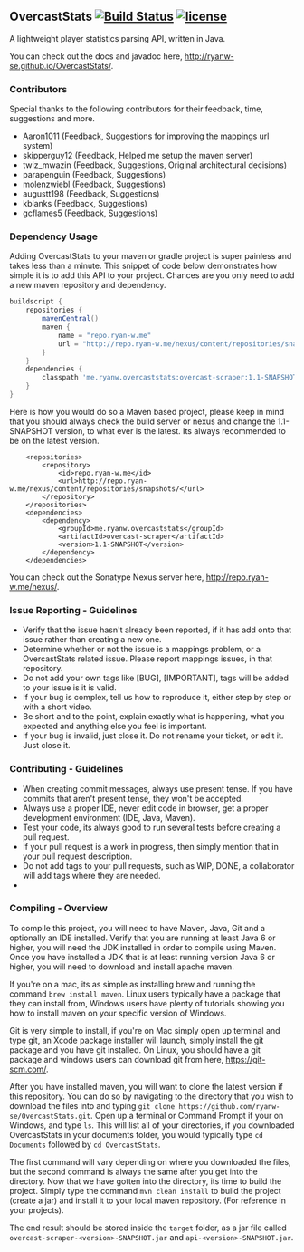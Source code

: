 ## OvercastStats [![Build Status](https://travis-ci.org/ryanw-se/OvercastStats.svg?branch=master)](https://travis-ci.org/ryanw-se/OvercastStats) [![license](http://img.shields.io/:license-MIT-blue.svg)](https://github.com/ryanw-se/OvercastAPI/blob/master/LICENSE)
A lightweight player statistics parsing API, written in Java.

You can check out the docs and javadoc here, http://ryanw-se.github.io/OvercastStats/.

### Contributors

Special thanks to the following contributors for their feedback, time, suggestions and more.

 - Aaron1011 (Feedback, Suggestions for improving the mappings url system)
 - skipperguy12 (Feedback, Helped me setup the maven server)
 - twiz_mwazin (Feedback, Suggestions, Original architectural decisions)
 - parapenguin (Feedback, Suggestions)
 - molenzwiebl (Feedback, Suggestions)
 - augustt198 (Feedback, Suggestions)
 - kblanks (Feedback, Suggestions)
 - gcflames5 (Feedback, Suggestions)

### Dependency Usage

Adding OvercastStats to your maven or gradle project is super painless and takes less than a minute. This snippet of code below
demonstrates how simple it is to add this API to your project. Chances are you only need to add a new maven repository and dependency.

```gradle
buildscript {
    repositories {
        mavenCentral()
        maven {
            name = "repo.ryan-w.me"
            url = "http://repo.ryan-w.me/nexus/content/repositories/snapshots/"
        }
    }
    dependencies {
        classpath 'me.ryanw.overcaststats:overcast-scraper:1.1-SNAPSHOT'
    }
}
```

Here is how you would do so a Maven based project, please keep in mind that you should always check the build server or nexus
and change the 1.1-SNAPSHOT version, to what ever is the latest. Its always recommended to be on the latest version.

```maven
    <repositories>
        <repository>
            <id>repo.ryan-w.me</id>
            <url>http://repo.ryan-w.me/nexus/content/repositories/snapshots/</url>
        </repository>
    </repositories>
    <dependencies>
        <dependency>
            <groupId>me.ryanw.overcaststats</groupId>
            <artifactId>overcast-scraper</artifactId>
            <version>1.1-SNAPSHOT</version>
        </dependency>
    </dependencies>
```

You can check out the Sonatype Nexus server here, http://repo.ryan-w.me/nexus/.

### Issue Reporting - Guidelines

* Verify that the issue hasn't already been reported, if it has add onto that issue rather than creating a new one.
* Determine whether or not the issue is a mappings problem, or a OvercastStats related issue. Please report mappings issues, in that repository.
* Do not add your own tags like [BUG], [IMPORTANT], tags will be added to your issue is it is valid.
* If your bug is complex, tell us how to reproduce it, either step by step or with a short video.
* Be short and to the point, explain exactly what is happening, what you expected and anything else you feel is important.
* If your bug is invalid, just close it. Do not rename your ticket, or edit it. Just close it.

### Contributing - Guidelines

* When creating commit messages, always use present tense. If you have commits that aren't present tense, they won't be accepted.
* Always use a proper IDE, never edit code in browser, get a proper development environment (IDE, Java, Maven).
* Test your code, its always good to run several tests before creating a pull request.
* If your pull request is a work in progress, then simply mention that in your pull request description.
* Do not add tags to your pull requests, such as WIP, DONE, a collaborator will add tags where they are needed.
*

### Compiling - Overview

To compile this project, you will need to have Maven, Java, Git and a optionally an IDE installed. Verify that you are running at least Java 6
or higher, you will need the JDK installed in order to compile using Maven. Once you have installed a JDK that is at least running version
Java 6 or higher, you will need to download and install apache maven.

If you're on a mac, its as simple as installing brew and running the command ```brew install maven```. Linux users typically have a package
that they can install from, Windows users have plenty of tutorials showing you how to install maven on your specific version of Windows.

Git is very simple to install, if you're on Mac simply open up terminal and type git, an Xcode package installer will launch, simply install
the git package and you have git installed. On Linux, you should have a git package and windows users can download git from here, https://git-scm.com/.

After you have installed maven, you will want to clone the latest version if this repository. You can do so by navigating to the directory
that you wish to download the files into and typing ```git clone https://github.com/ryanw-se/OvercastStats.git```. Open up a terminal or
Command Prompt if your on Windows, and type ```ls```. This will list all of your directories, if you downloaded OvercastStats in your documents folder,
you would typically type ```cd Documents``` followed by ```cd OvercastStats```.

The first command will vary depending on where you downloaded the files, but the second command is always the same after you get into the directory.
Now that we have gotten into the directory, its time to build the project. Simply type the command ```mvn clean install``` to build the project
(create a jar) and install it to your local maven repository. (For reference in your projects).

The end result should be stored inside the ```target``` folder, as a jar file called ```overcast-scraper-<version>-SNAPSHOT.jar``` and ```api-<version>-SNAPSHOT.jar```.
